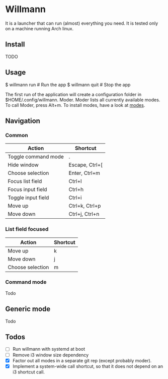 # Willmann

It is a launcher that can run (almost) everything you need. It is tested only on a machine running Arch linux.

## Install

TODO

## Usage

$ willmann run # Run the app
$ willmann quit # Stop the app

The first run of the application will create a configuration folder in $HOME/.config/willmann. 
Moder. Moder lists all currently available modes. To call Moder, press Alt+m. 
To install modes, have a look at [modes](https://github.com/aotabekov91/willmann_modes). 

## Navigation

### Common

| Action              | Shortcut       |
| ------------------- | ----------     |
| Toggle command mode | .              |
| Hide window         | Escape, Ctrl+[ |
| Choose selection    | Enter, Ctrl+m  |
| Focus list field    | Ctrl+l         |
| Focus input field   | Ctrl+h         |
| Toggle input field  | Ctrl+i         |
| Move up             | Ctrl+k, Ctrl+p |
| Move down           | Ctrl+j, Ctrl+n |

### List field focused

| Action              | Shortcut   |
| ------------------- | ---------- |
| Move up             | k          |
| Move down           | j          |
| Choose selection    | m          |

### Command mode

Todo

## Generic mode

Todo

## Todos

* [ ] Run willmann with systemd at boot
* [ ] Remove i3 window size dependency
* [x] Factor out all modes in a separate git rep (except probably moder).
* [x] Implement a system-wide call shortcut, so that it does not depend on an i3 shortcut call.
